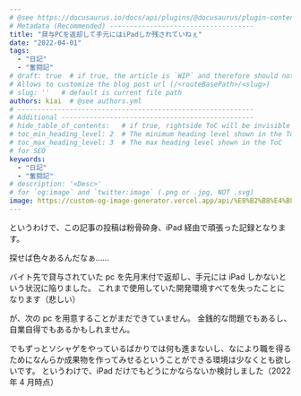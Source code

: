 ```yaml
---
# @see https://docusaurus.io/docs/api/plugins/@docusaurus/plugin-content-blog#markdown-front-matter
# Metadata (Recommended) ------------------------------------
title: "貸与PCを返却して手元にはiPadしか残されていねぇ"
date: "2022-04-01"
tags:
  - "日記"
  - "奮闘記"
# draft: true  # if true, the article is `WIP` and therefore should not be published yet
# Allows to customize the blog post url (/<routeBasePath>/<slug>)
# slug: ''   # default is current file path
authors: kiai  # @see authors.yml
# -----------------------------------------------------------
# Additional ------------------------------------------------
# hide_table_of_contents:   # if true, rightside ToC will be invisible
# toc_min_heading_level: 2  # The minimum heading level shown in the ToC
# toc_max_heading_level: 3  # The max heading level shown in the ToC
# for SEO
keywords:
  - "日記"
  - "奮闘記"
# description: '<Desc>'
# for `og:image` and `twitter:image` (.png or .jpg, NOT .svg)
image: https://custom-og-image-generator.vercel.app/api/%E8%B2%B8%E4%B8%8EPC%E3%82%92%E8%BF%94%E5%8D%B4%E3%81%97%E3%81%A6%E6%89%8B%E5%85%83%E3%81%AB%E3%81%AF%20iPad%20%E3%81%97%E3%81%8B%E6%AE%8B%E3%81%95%E3%82%8C%E3%81%A6%E3%81%84%E3%81%AD%E3%81%87.png?theme=dark&timestamp=2022%2F04%2F01&copyright=Kiai+de+Nantoka&logo=https%3A%2F%2Fgithub.githubassets.com%2Fimages%2Fmona-loading-default-static.svg&avater=https%3A%2F%2Favatars.githubusercontent.com%2Fu%2F20794309&author=Kiai&aka=%40Ningensei848&site=%E6%B0%97%E5%90%88%E3%81%A7%E3%81%AA%E3%82%93%E3%81%A8%E3%81%8B&tags=%E6%97%A5%E8%A8%98&tags=%E5%A5%AE%E9%97%98%E8%A8%98&tags=%E5%8D%B1%E6%A9%9F%E7%9A%84%E7%8A%B6%E6%B3%81
---
```


というわけで、この記事の投稿は粉骨砕身、iPad 経由で頑張った記録となります。

探せば色々あるんだなぁ……

<!-- truncate -->

バイト先で貸与されていた pc を先月末付で返却し、手元には iPad しかないという状況に陥りました。
これまで使用していた開発環境すべてを失ったことになります（悲しい）

が、次の pc を用意することがまだできていません。
金銭的な問題でもあるし、自業自得でもあるかもしれません。

でもずっとソシャゲをやっているばかりでは何も進まないし、なにより職を得るためになんらか成果物を作ってみせるということができる環境は少なくとも欲しいです。
というわけで、iPad だけでもどうにかならないか検討しました（2022 年 4 月時点）

## よさそうなアプローチ

いくつかよさそうなアプローチがあることは分かった

- [`code-server`](https://github.com/coder/code-server) によるセルフホスト
- [**vscode.dev**](https://vscode.dev)
- [`GitHub codespaces`](https://github.co.jp/features/codespaces)

### code-server

vscode を vps 上に置いて、そこへ SSH 接続してつかうありふれた方式のものであるようだ。
他と違い、こちらは vscode や GitHub との公式な関わりはなく（？）コミュニティベースで開発されている気がする。

vps 環境が自分で選べるので、はちゃめちゃに大容量が必要とかマシンパワーがモリモリにしたいという用途だと，こちらも上がるかもしれない。
が、手軽さという視点では codespace でいいじゃんとなるかも…

### vscode.dev

この記事を編集しているのも、実はこの vscode.dev 上である。

対応しているブラウザであれば、上部の検索バーに "vscode.dev" と打ち込むだけでブラウザ版の vscode 画面が開かれる。
左上のハンバーガーメニューから "open remote repository" を選択し、GitHub のアカウントとの連携を済ませれば、いつもの通りの画面でリポジトリを開くことができるのがわかるだろう。

違和感はほとんどなくだいぶ快適に使えるが、肝心の Terminal 機能がさっぱり使えない。
「使用感が悪い」とかではなく、機能として実装されていない。
まぁそれはすべてブラウザ上で動いているから当然といえば当然で、こちらの機能も使いたい場合は codespace に課金することになるだろう。

### GitHub CodeSpaces

これまでに述べてきた二つのアプローチを兼ね備えた現状最強の方法である。

……ということまではわかっているのだが、まだ個人相手にはパブリックになっていないようだ。

https://github.co.jp/features/codespaces

さっそくベータ版に申し込んだ。
いつぐらいから使えるようになるだろうか？
ベータに参加する個人相手には現状課金しないようなので、うまいこと試せればいいのだが……

## まとめ

無論、 pc が手元にあればこんなに苦労する必要はなく、素直に VSCode をインストールすればよいだけである。
敢えて自前の pc から codespace を使うとすれば、潤沢なリソースを持った環境でコードの実行・編集を行いたい場合とか、リポジトリがそもそもデカ過ぎてローカルに持ってくるだけで一苦労とか、そういう限られた用途になるだろう。
